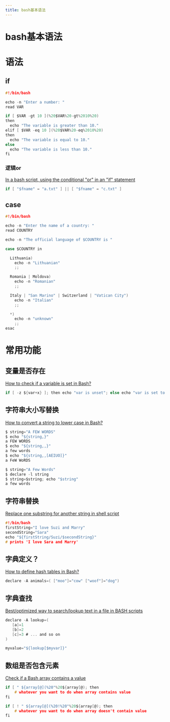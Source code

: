 ```yaml
---
title: bash基本语法
---
```


# bash基本语法

# 语法

## if

[](https://linuxize.com/post/bash-if-else-statement/)

```c
#!/bin/bash

echo -n "Enter a number: "
read VAR

if [ $VAR -gt 10 ](%20$VAR%20-gt%2010%20)
then
  echo "The variable is greater than 10."
elif [ $VAR -eq 10 ](%20$VAR%20-eq%2010%20)
then
  echo "The variable is equal to 10."
else
  echo "The variable is less than 10."
fi
```

### 逻辑or

[In a bash script, using the conditional "or" in an "if" statement](https://unix.stackexchange.com/questions/47584/in-a-bash-script-using-the-conditional-or-in-an-if-statement)

```c
if [ "$fname" = "a.txt" ] || [ "$fname" = "c.txt" ]
```

## case

[](https://linuxize.com/post/bash-case-statement/)

```c
#!/bin/bash

echo -n "Enter the name of a country: "
read COUNTRY

echo -n "The official language of $COUNTRY is "

case $COUNTRY in

  Lithuania)
    echo -n "Lithuanian"
    ;;

  Romania | Moldova)
    echo -n "Romanian"
    ;;

  Italy | "San Marino" | Switzerland | "Vatican City")
    echo -n "Italian"
    ;;

  *)
    echo -n "unknown"
    ;;
esac
```

# 常用功能

## 变量是否存在

[How to check if a variable is set in Bash?](https://stackoverflow.com/questions/3601515/how-to-check-if-a-variable-is-set-in-bash)

```c
if [ -z ${var+x} ]; then echo "var is unset"; else echo "var is set to '$var'"; fi
```

## 字符串大小写替换

[How to convert a string to lower case in Bash?](https://stackoverflow.com/questions/2264428/how-to-convert-a-string-to-lower-case-in-bash)

```c
$ string="A FEW WORDS"
$ echo "${string,}"
a FEW WORDS
$ echo "${string,,}"
a few words
$ echo "${string,,[AEIUO]}"
a FeW WoRDS

$ string="A Few Words"
$ declare -l string
$ string=$string; echo "$string"
a few words
```

## 字符串替换

[Replace one substring for another string in shell script](https://stackoverflow.com/questions/13210880/replace-one-substring-for-another-string-in-shell-script)

```c
#!/bin/bash
firstString="I love Suzi and Marry"
secondString="Sara"
echo "${firstString/Suzi/$secondString}"    
# prints 'I love Sara and Marry'
```

## 字典定义？

[How to define hash tables in Bash?](https://stackoverflow.com/questions/1494178/how-to-define-hash-tables-in-bash)

```c
declare -A animals=( ["moo"]="cow" ["woof"]="dog")
```

## 字典查找

[Best/optimized way to search/lookup text in a file in BASH scripts](https://stackoverflow.com/questions/55164148/best-optimized-way-to-search-lookup-text-in-a-file-in-bash-scripts)

```c
declare -A lookup=(
   [a]=1
   [b]=2
   [c]=3 # ... and so on
)

myvalue="${lookup[$myvar]}"
```

## 数组是否包含元素

[Check if a Bash array contains a value](https://stackoverflow.com/questions/3685970/check-if-a-bash-array-contains-a-value)

```c
if [ " ${array[@](%20"%20${array[@); then
    # whatever you want to do when array contains value
fi

if [ ! " ${array[@](%20!%20"%20${array[@); then
    # whatever you want to do when array doesn't contain value
fi
```